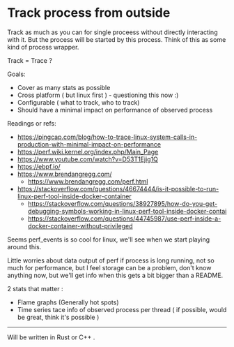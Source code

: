 # Track process from outside

Track as much as you can for single proceess without directly
interacting with it. But the process will be started by this process. Think of this as some kind of process wrapper.

Track = Trace ?

Goals:
* Cover as many stats as possible
* Cross platform ( but linux first ) - questioning this now :)
* Configurable ( what to track, who to track)
* Should have a minimal impact on performance of observed process

Readings or refs:
* https://pingcap.com/blog/how-to-trace-linux-system-calls-in-production-with-minimal-impact-on-performance
* https://perf.wiki.kernel.org/index.php/Main_Page
* https://www.youtube.com/watch?v=D53T1Ejig1Q
* https://ebpf.io/
* https://www.brendangregg.com/
  * https://www.brendangregg.com/perf.html
* https://stackoverflow.com/questions/46674444/is-it-possible-to-run-linux-perf-tool-inside-docker-container
  * https://stackoverflow.com/questions/38927895/how-do-you-get-debugging-symbols-working-in-linux-perf-tool-inside-docker-contai
  * https://stackoverflow.com/questions/44745987/use-perf-inside-a-docker-container-without-privileged

Seems perf_events is so cool for linux, we'll see when we start playing around this.

Little worries about data output of perf if process is long running, not so much for performance, but I feel storage can be a problem,
don't know anything now, but we'll get info when this gets a bit bigger than a README.

2 stats that matter :
* Flame graphs (Generally hot spots)
* Time series tace info of observed process per thread ( if possible, would be great, think it's possible )

---

Will be written in Rust or C++ .